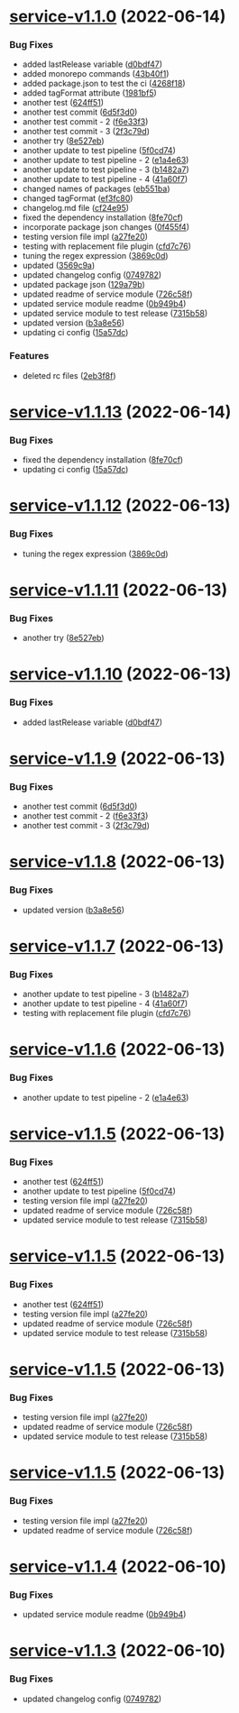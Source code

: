# [service-v1.1.0](https://github.com/usmansharifkhan/semantic-release-monorepo-example/compare/1.0.1...1.1.0) (2022-06-14)


### Bug Fixes

* added lastRelease variable ([d0bdf47](https://github.com/usmansharifkhan/semantic-release-monorepo-example/commit/d0bdf4730a0846e00c07c2b8bf21ca0cee267767))
* added monorepo commands ([43b40f1](https://github.com/usmansharifkhan/semantic-release-monorepo-example/commit/43b40f17e9ff124de010743738b0de6b13ee3bf1))
* added package.json to test the ci ([4268f18](https://github.com/usmansharifkhan/semantic-release-monorepo-example/commit/4268f18a5ad1212e7b7a3e6429814baccdfb659e))
* added tagFormat attribute ([1981bf5](https://github.com/usmansharifkhan/semantic-release-monorepo-example/commit/1981bf55159f75867a13a518b85292314aa652d5))
* another test ([624ff51](https://github.com/usmansharifkhan/semantic-release-monorepo-example/commit/624ff514effa155b31a951839f09bf828b349a96))
* another test commit ([6d5f3d0](https://github.com/usmansharifkhan/semantic-release-monorepo-example/commit/6d5f3d09f95a8a5510b55e10ff459ff61d5382eb))
* another test commit - 2 ([f6e33f3](https://github.com/usmansharifkhan/semantic-release-monorepo-example/commit/f6e33f3ca6645e44af8e0f4470ae0f88f4113e62))
* another test commit - 3 ([2f3c79d](https://github.com/usmansharifkhan/semantic-release-monorepo-example/commit/2f3c79df684286ccccc77dc34fd333c32013bd56))
* another try ([8e527eb](https://github.com/usmansharifkhan/semantic-release-monorepo-example/commit/8e527eb6a6eb31fe28440ec32781ff553ccbd8d9))
* another update to test pipeline ([5f0cd74](https://github.com/usmansharifkhan/semantic-release-monorepo-example/commit/5f0cd747c9fb76723971cc85a67d6f1f058343e3))
* another update to test pipeline - 2 ([e1a4e63](https://github.com/usmansharifkhan/semantic-release-monorepo-example/commit/e1a4e63fa5162a1af7917ef16cd8a95c0074a0e2))
* another update to test pipeline - 3 ([b1482a7](https://github.com/usmansharifkhan/semantic-release-monorepo-example/commit/b1482a7608b90c83757cd197ae84fc999e3c55eb))
* another update to test pipeline - 4 ([41a60f7](https://github.com/usmansharifkhan/semantic-release-monorepo-example/commit/41a60f70a9c367e1e0ffa206c30f3fbf34347aa7))
* changed names of packages ([eb551ba](https://github.com/usmansharifkhan/semantic-release-monorepo-example/commit/eb551ba55c30de2569802119c01b42846936880b))
* changed tagFormat ([ef3fc80](https://github.com/usmansharifkhan/semantic-release-monorepo-example/commit/ef3fc808c5470f48fd88bd33f1d9dbb47accdecb))
* changelog.md file ([cf24e95](https://github.com/usmansharifkhan/semantic-release-monorepo-example/commit/cf24e95d3dd1b1e3c54dd31212c37c2bbcbb2c99))
* fixed the dependency installation ([8fe70cf](https://github.com/usmansharifkhan/semantic-release-monorepo-example/commit/8fe70cf2239704f636da6a7d1fae5319efc31645))
* incorporate package json changes ([0f455f4](https://github.com/usmansharifkhan/semantic-release-monorepo-example/commit/0f455f4f6bed576948db9bdc26e1efa555b7e8c3))
* testing version file impl ([a27fe20](https://github.com/usmansharifkhan/semantic-release-monorepo-example/commit/a27fe209aae1bd637492befdfbe347712f8fec56))
* testing with replacement file plugin ([cfd7c76](https://github.com/usmansharifkhan/semantic-release-monorepo-example/commit/cfd7c76e4acbd3ac596de29c6e4f930afc56ee55))
* tuning the regex expression ([3869c0d](https://github.com/usmansharifkhan/semantic-release-monorepo-example/commit/3869c0d8d9f8ddbc746982a19a432727912bdaf4))
* updated ([3569c9a](https://github.com/usmansharifkhan/semantic-release-monorepo-example/commit/3569c9aca3c27c2f98e3b59f59dfa8d35172b6fa))
* updated changelog config ([0749782](https://github.com/usmansharifkhan/semantic-release-monorepo-example/commit/0749782dc1a83eae2d7575cb840300b834d2cd8b))
* updated package json ([129a79b](https://github.com/usmansharifkhan/semantic-release-monorepo-example/commit/129a79baaff2124f0603aff6c012851b3c27f0a5))
* updated readme of service module ([726c58f](https://github.com/usmansharifkhan/semantic-release-monorepo-example/commit/726c58fc1a5c23a949d020a11a7f2e0a6802420d))
* updated service module readme ([0b949b4](https://github.com/usmansharifkhan/semantic-release-monorepo-example/commit/0b949b4d2b3ad22240d8cd8830627e8a0014e3a3))
* updated service module to test release ([7315b58](https://github.com/usmansharifkhan/semantic-release-monorepo-example/commit/7315b58ba638a4b55a4534e116df24ee2e0d8feb))
* updated version ([b3a8e56](https://github.com/usmansharifkhan/semantic-release-monorepo-example/commit/b3a8e567a588e610acd131d8522daa58b962eb89))
* updating ci config ([15a57dc](https://github.com/usmansharifkhan/semantic-release-monorepo-example/commit/15a57dc6e5a83c1d05505805758c8861bd97759b))


### Features

* deleted rc files ([2eb3f8f](https://github.com/usmansharifkhan/semantic-release-monorepo-example/commit/2eb3f8f5667671f7fe361c1463c0c2029cd326cc))

# [service-v1.1.13](https://github.com/usmansharifkhan/semantic-release-monorepo-example/compare/service-1.1.12...service-1.1.13) (2022-06-14)


### Bug Fixes

* fixed the dependency installation ([8fe70cf](https://github.com/usmansharifkhan/semantic-release-monorepo-example/commit/8fe70cf2239704f636da6a7d1fae5319efc31645))
* updating ci config ([15a57dc](https://github.com/usmansharifkhan/semantic-release-monorepo-example/commit/15a57dc6e5a83c1d05505805758c8861bd97759b))

# [service-v1.1.12](https://github.com/usmansharifkhan/semantic-release-monorepo-example/compare/service-1.1.11...service-1.1.12) (2022-06-13)


### Bug Fixes

* tuning the regex expression ([3869c0d](https://github.com/usmansharifkhan/semantic-release-monorepo-example/commit/3869c0d8d9f8ddbc746982a19a432727912bdaf4))

# [service-v1.1.11](https://github.com/usmansharifkhan/semantic-release-monorepo-example/compare/service-1.1.10...service-1.1.11) (2022-06-13)


### Bug Fixes

* another try ([8e527eb](https://github.com/usmansharifkhan/semantic-release-monorepo-example/commit/8e527eb6a6eb31fe28440ec32781ff553ccbd8d9))

# [service-v1.1.10](https://github.com/usmansharifkhan/semantic-release-monorepo-example/compare/service-1.1.9...service-1.1.10) (2022-06-13)


### Bug Fixes

* added lastRelease variable ([d0bdf47](https://github.com/usmansharifkhan/semantic-release-monorepo-example/commit/d0bdf4730a0846e00c07c2b8bf21ca0cee267767))

# [service-v1.1.9](https://github.com/usmansharifkhan/semantic-release-monorepo-example/compare/service-1.1.8...service-1.1.9) (2022-06-13)


### Bug Fixes

* another test commit ([6d5f3d0](https://github.com/usmansharifkhan/semantic-release-monorepo-example/commit/6d5f3d09f95a8a5510b55e10ff459ff61d5382eb))
* another test commit - 2 ([f6e33f3](https://github.com/usmansharifkhan/semantic-release-monorepo-example/commit/f6e33f3ca6645e44af8e0f4470ae0f88f4113e62))
* another test commit - 3 ([2f3c79d](https://github.com/usmansharifkhan/semantic-release-monorepo-example/commit/2f3c79df684286ccccc77dc34fd333c32013bd56))

# [service-v1.1.8](https://github.com/usmansharifkhan/semantic-release-monorepo-example/compare/service-1.1.7...service-1.1.8) (2022-06-13)


### Bug Fixes

* updated version ([b3a8e56](https://github.com/usmansharifkhan/semantic-release-monorepo-example/commit/b3a8e567a588e610acd131d8522daa58b962eb89))

# [service-v1.1.7](https://github.com/usmansharifkhan/semantic-release-monorepo-example/compare/service-1.1.6...service-1.1.7) (2022-06-13)


### Bug Fixes

* another update to test pipeline - 3 ([b1482a7](https://github.com/usmansharifkhan/semantic-release-monorepo-example/commit/b1482a7608b90c83757cd197ae84fc999e3c55eb))
* another update to test pipeline - 4 ([41a60f7](https://github.com/usmansharifkhan/semantic-release-monorepo-example/commit/41a60f70a9c367e1e0ffa206c30f3fbf34347aa7))
* testing with replacement file plugin ([cfd7c76](https://github.com/usmansharifkhan/semantic-release-monorepo-example/commit/cfd7c76e4acbd3ac596de29c6e4f930afc56ee55))

# [service-v1.1.6](https://github.com/usmansharifkhan/semantic-release-monorepo-example/compare/service-1.1.5...service-1.1.6) (2022-06-13)


### Bug Fixes

* another update to test pipeline - 2 ([e1a4e63](https://github.com/usmansharifkhan/semantic-release-monorepo-example/commit/e1a4e63fa5162a1af7917ef16cd8a95c0074a0e2))

# [service-v1.1.5](https://github.com/usmansharifkhan/semantic-release-monorepo-example/compare/service-1.1.4...service-1.1.5) (2022-06-13)


### Bug Fixes

* another test ([624ff51](https://github.com/usmansharifkhan/semantic-release-monorepo-example/commit/624ff514effa155b31a951839f09bf828b349a96))
* another update to test pipeline ([5f0cd74](https://github.com/usmansharifkhan/semantic-release-monorepo-example/commit/5f0cd747c9fb76723971cc85a67d6f1f058343e3))
* testing version file impl ([a27fe20](https://github.com/usmansharifkhan/semantic-release-monorepo-example/commit/a27fe209aae1bd637492befdfbe347712f8fec56))
* updated readme of service module ([726c58f](https://github.com/usmansharifkhan/semantic-release-monorepo-example/commit/726c58fc1a5c23a949d020a11a7f2e0a6802420d))
* updated service module to test release ([7315b58](https://github.com/usmansharifkhan/semantic-release-monorepo-example/commit/7315b58ba638a4b55a4534e116df24ee2e0d8feb))

# [service-v1.1.5](https://github.com/usmansharifkhan/semantic-release-monorepo-example/compare/service-1.1.4...service-1.1.5) (2022-06-13)


### Bug Fixes

* another test ([624ff51](https://github.com/usmansharifkhan/semantic-release-monorepo-example/commit/624ff514effa155b31a951839f09bf828b349a96))
* testing version file impl ([a27fe20](https://github.com/usmansharifkhan/semantic-release-monorepo-example/commit/a27fe209aae1bd637492befdfbe347712f8fec56))
* updated readme of service module ([726c58f](https://github.com/usmansharifkhan/semantic-release-monorepo-example/commit/726c58fc1a5c23a949d020a11a7f2e0a6802420d))
* updated service module to test release ([7315b58](https://github.com/usmansharifkhan/semantic-release-monorepo-example/commit/7315b58ba638a4b55a4534e116df24ee2e0d8feb))

# [service-v1.1.5](https://github.com/usmansharifkhan/semantic-release-monorepo-example/compare/service-1.1.4...service-1.1.5) (2022-06-13)


### Bug Fixes

* testing version file impl ([a27fe20](https://github.com/usmansharifkhan/semantic-release-monorepo-example/commit/a27fe209aae1bd637492befdfbe347712f8fec56))
* updated readme of service module ([726c58f](https://github.com/usmansharifkhan/semantic-release-monorepo-example/commit/726c58fc1a5c23a949d020a11a7f2e0a6802420d))
* updated service module to test release ([7315b58](https://github.com/usmansharifkhan/semantic-release-monorepo-example/commit/7315b58ba638a4b55a4534e116df24ee2e0d8feb))

# [service-v1.1.5](https://github.com/usmansharifkhan/semantic-release-monorepo-example/compare/service-1.1.4...service-1.1.5) (2022-06-13)


### Bug Fixes

* testing version file impl ([a27fe20](https://github.com/usmansharifkhan/semantic-release-monorepo-example/commit/a27fe209aae1bd637492befdfbe347712f8fec56))
* updated readme of service module ([726c58f](https://github.com/usmansharifkhan/semantic-release-monorepo-example/commit/726c58fc1a5c23a949d020a11a7f2e0a6802420d))

# [service-v1.1.4](https://github.com/usmansharifkhan/semantic-release-monorepo-example/compare/service-1.1.3...service-1.1.4) (2022-06-10)


### Bug Fixes

* updated service module readme ([0b949b4](https://github.com/usmansharifkhan/semantic-release-monorepo-example/commit/0b949b4d2b3ad22240d8cd8830627e8a0014e3a3))

# [service-v1.1.3](https://github.com/usmansharifkhan/semantic-release-monorepo-example/compare/service-1.1.2...service-1.1.3) (2022-06-10)


### Bug Fixes

* updated changelog config ([0749782](https://github.com/usmansharifkhan/semantic-release-monorepo-example/commit/0749782dc1a83eae2d7575cb840300b834d2cd8b))
